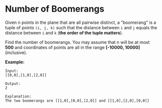 # Number of Boomerangs

Given n points in the plane that are all pairwise distinct, a "boomerang" is a tuple of points `(i, j, k)` such that the distance between `i` and `j` equals the distance between `i` and `k` (__the order of the tuple matters__).

Find the number of boomerangs. You may assume that n will be at most __500__ and coordinates of points are all in the range __[-10000, 10000]__ (inclusive).

__Example:__

```
Input:
[[0,0],[1,0],[2,0]]

Output:
2

Explanation:
The two boomerangs are [[1,0],[0,0],[2,0]] and [[1,0],[2,0],[0,0]]
```